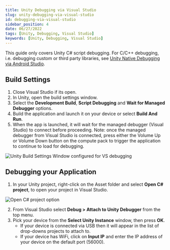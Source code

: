 ```yaml
---
title: Unity Debugging via Visual Studio
slug: unity-debugging-via-visual-studio
id: debugging-via-visual-studio
sidebar_position: 4
date: 06/27/2022
tags: [Unity, Debugging, Visual Studio]
keywords: [Unity, Debugging, Visual Studio]
---
```



This guide only covers Unity C# script debugging. For C/C++ debugging, i.e. debugging custom or third party libraries, see [Unity Native Debugging via Android Studio](/versioned_docs/version-22-May-2023/guides/unity/debugging/unity-native-debugging-via-android-studio.md).

## Build Settings

1. Close Visual Studio if its open.
2. In Unity, open the build settings window.
3. Select the **Development Build**, **Script Debugging** and **Wait for Managed Debugger** options.
4. Build the application and launch it on your device or select **Build And Run**.
5. When the app is launched, it will wait for the managed debugger (Visual Studio) to connect before proceeding. Note: once the managed debugger from Visual Studio is connected, press either the Volume Up or Volume Down button on the compute pack to trigger the application to continue to load for debugging.

![Unity Build Settings Window configured for VS debugging](/img/unity/unity-build-settings-vs-debuging.png)

## Debugging your Application

1. In your Unity project, right-click on the Asset folder and select **Open C# project**, to open your project in Visual Studio.

![Open C# project option](/img/unity/unity-open-csharp-project.png)

2. From Visual Studio select **Debug > Attach to Unity Debugger** from the top menu.
3. Pick your device from the **Select Unity Instance** window, then press **OK**.
   - If your device is connected via USB then it will appear in the list of drop-downs projects to attach to.
   - If your device has WiFi, click on **Input IP** and enter the IP address of your device on the default port (56000).


